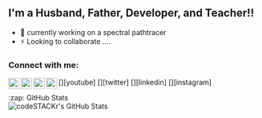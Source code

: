 
## I'm a Husband, Father, Developer, and Teacher!!

- 🔭 currently working on a spectral pathtracer
- ⚡ Looking to collaborate ....

### Connect with me:

[<img align="left" alt="codeSTACKr | YouTube" width="22px" src="https://cdn.jsdelivr.net/npm/simple-icons@v3/icons/youtube.svg" />][youtube]
[<img align="left" alt="codeSTACKr | Twitter" width="22px" src="https://cdn.jsdelivr.net/npm/simple-icons@v3/icons/twitter.svg" />][twitter]
[<img align="left" alt="codeSTACKr | LinkedIn" width="22px" src="https://cdn.jsdelivr.net/npm/simple-icons@v3/icons/linkedin.svg" />][linkedin]
[<img align="left" alt="codeSTACKr | Instagram" width="22px" src="https://cdn.jsdelivr.net/npm/simple-icons@v3/icons/instagram.svg" />][instagram]
<br />


<summary>:zap: GitHub Stats</summary>

<img align="left" alt="codeSTACKr's GitHub Stats" src="https://github-readme-stats.codestackr.vercel.app/api?username=yoann01&show_icons=true&hide_border=true" />
